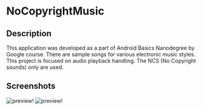 # NoCopyrightMusic

## Description
This application was developed as a part of Android Basics Nanodegree by Google course. There are sample songs for various electronic music styles. This project is focused on audio playback handling. The NCS (No Copyright sounds) only are used. 
## Screenshots
![preview](../master/Screenshot_1566852774.png "NoCopyrightMusic")!
![preview](../master/Screenshot_1566853023.png "NoCopyrightMusic")!

